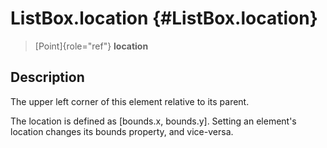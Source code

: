 ListBox.location {#ListBox.location}
================

> [Point]{role="ref"} **location**

Description
-----------

The upper left corner of this element relative to its parent.

The location is defined as \[bounds.x, bounds.y\]. Setting an element\'s
location changes its bounds property, and vice-versa.
